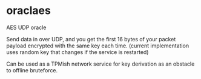 # oraclaes
AES UDP oracle

Send data in over UDP, and you get the first 16 bytes of your packet payload encrypted with the same key each time. (current implementation uses random key that changes if the service is restarted) 

Can be used as a TPMish network service for key derivation as an obstacle to offline bruteforce. 
